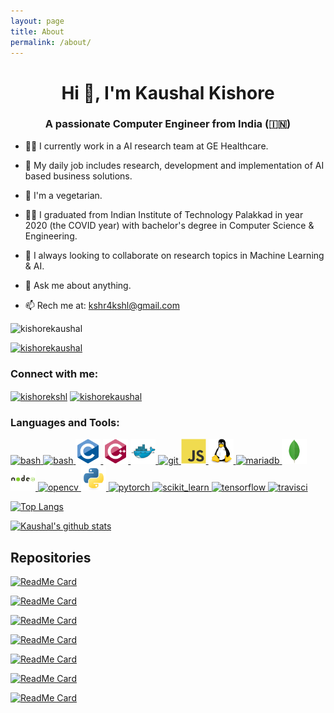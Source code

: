 ```yaml
---
layout: page
title: About
permalink: /about/
---
```


<!--
**KishoreKaushal/KishoreKaushal** is a ✨ _special_ ✨ repository because its `README.md` (this file) appears on your GitHub profile.

### Hi there 👋

Here are some ideas to get you started:

- 🔭 I’m currently working on ...
- 🌱 I’m currently learning ...
- 👯 I’m looking to collaborate on ...
- 🤔 I’m looking for help with ...
- 💬 Ask me about ...
- 📫 How to reach me: ...
- 😄 Pronouns: ...
- ⚡ Fun fact: ...
-->


<h1 align="center">Hi 👋, I'm Kaushal Kishore</h1>
<h3 align="center">A passionate Computer Engineer from India (🇮🇳) </h3>

- 👨‍💻 I currently work in a AI research team at GE Healthcare. 
- 💼 My daily job includes research, development and implementation of AI based business solutions. 

- 🌿 I'm a vegetarian.

- 👨‍🎓 I graduated from Indian Institute of Technology Palakkad in year 2020 (the COVID year) with bachelor's degree in Computer Science & Engineering.

- 👯 I always looking to collaborate on research topics in Machine Learning & AI.

- 💬 Ask me about anything.
- 📫 Rech me at: <a href="kshr4kshl@gmail.com">kshr4kshl@gmail.com</a>


<p align="left"> <img src="https://komarev.com/ghpvc/?username=kishorekaushal&label=Profile%20views&color=0e75b6&style=flat" alt="kishorekaushal" /> </p>

<p align="left"> <a href="https://github.com/ryo-ma/github-profile-trophy"><img src="https://github-profile-trophy.vercel.app/?username=kishorekaushal&column=3&margin-w=15&margin-h=15&theme=onedark" alt="kishorekaushal" /></a> </p>

<h3 align="left">Connect with me:</h3>
<p align="left">
<a href="https://linkedin.com/in/kishorekshl" target="blank"><img align="center" src="https://cdn.jsdelivr.net/npm/simple-icons@3.0.1/icons/linkedin.svg" alt="kishorekshl" height="30" width="40" /></a>
<a href="https://github.com/KishoreKaushal" target="blank"><img align="center" src="https://raw.githubusercontent.com/simple-icons/simple-icons/develop/icons/github.svg" alt="kishorekaushal" height="30" width="40" /></a>
</p>

<h3 align="left">Languages and Tools:</h3>


<p align="left">
    <a href="https://godotengine.org/" target="_blank"> <img src="https://godotengine.org/themes/godotengine/assets/logo.svg" alt="bash" width="100" height="40"/> </a> 
    <a href="https://www.gnu.org/software/bash/" target="_blank"> <img src="https://www.vectorlogo.zone/logos/gnu_bash/gnu_bash-icon.svg" alt="bash" width="40" height="40"/> </a> 
    <a href="https://www.cprogramming.com/" target="_blank"> <img src="https://raw.githubusercontent.com/devicons/devicon/master/icons/c/c-original.svg" alt="c" width="40" height="40" /> </a> 
    <a href="https://www.w3schools.com/cpp/" target="_blank"> <img src="https://raw.githubusercontent.com/devicons/devicon/master/icons/cplusplus/cplusplus-original.svg" alt="cpp" width="40" height="40" /> </a> 
    <a href="https://www.docker.com/" target="_blank"> <img src="https://raw.githubusercontent.com/devicons/devicon/master/icons/docker/docker-original.svg" alt="docker" width="40" height="40"/> </a> 
    <a href="https://git-scm.com/" target="_blank"> <img src="https://www.vectorlogo.zone/logos/git-scm/git-scm-icon.svg" alt="git" width="40" height="40"/> </a> 
    <a href="https://developer.mozilla.org/en-US/docs/Web/JavaScript" target="_blank"> <img src="https://raw.githubusercontent.com/devicons/devicon/master/icons/javascript/javascript-original.svg" alt="javascript" width="40" height="40"/> </a> <a href="https://www.linux.org/" target="_blank"> <img src="https://raw.githubusercontent.com/devicons/devicon/master/icons/linux/linux-original.svg" alt="linux" width="40" height="40"/> </a> 
    <a href="https://mariadb.org/" target="_blank"> <img src="https://www.vectorlogo.zone/logos/mariadb/mariadb-icon.svg" alt="mariadb" width="40" height="40"/> </a>  
    <a href="https://www.mongodb.com/" target="_blank"> <img src="https://raw.githubusercontent.com/devicons/devicon/master/icons/mongodb/mongodb-original.svg" alt="mongodb" width="40" height="40"/> </a> 
    <a href="https://nodejs.org" target="_blank"> <img src="https://raw.githubusercontent.com/devicons/devicon/master/icons/nodejs/nodejs-original-wordmark.svg" alt="nodejs" width="40" height="40"/> </a> 
    <a href="https://opencv.org/" target="_blank"> <img src="https://www.vectorlogo.zone/logos/opencv/opencv-icon.svg" alt="opencv" width="40" height="40"/> </a> 
    <a href="https://www.python.org" target="_blank"> <img src="https://raw.githubusercontent.com/devicons/devicon/master/icons/python/python-original.svg" alt="python" width="40" height="40"/> </a> 
    <a href="https://pytorch.org/" target="_blank"> <img src="https://www.vectorlogo.zone/logos/pytorch/pytorch-icon.svg" alt="pytorch" width="40" height="40"/> </a> 
    <a href="https://scikit-learn.org/" target="_blank"> <img src="https://upload.wikimedia.org/wikipedia/commons/0/05/Scikit_learn_logo_small.svg" alt="scikit_learn" width="40" height="40"/> </a> 
    <a href="https://www.tensorflow.org" target="_blank"> <img src="https://www.vectorlogo.zone/logos/tensorflow/tensorflow-icon.svg" alt="tensorflow" width="40" height="40"/> </a> 
    <a href="https://travis-ci.org" target="_blank"> <img src="https://www.vectorlogo.zone/logos/travis-ci/travis-ci-icon.svg" alt="travisci" width="40" height="40"/> </a> 
</p>

[![Top Langs](https://github-readme-stats.vercel.app/api/top-langs/?username=KishoreKaushal&langs_count=10&theme=dark&layout=compact&exclude_repo=ffjpeg,ingtextenh,Play-Leetcode,java-spring-rabbitmq,infint,Final-Android-Resizer,awesome-nlp,mlpack,pydata-book,deep-learning-book,scipy-2017-tutorial-pandas,TensorFlow-Book)](https://github.com/KishoreKaushal)

[![Kaushal's github stats](https://github-readme-stats.vercel.app/api?username=KishoreKaushal&show_icons=true&theme=dark)](https://github.com/KishoreKaushal)

## Repositories

[![ReadMe Card](https://github-readme-stats.vercel.app/api/pin/?username=KishoreKaushal&repo=my-first-action-rpg-game&theme=dark)](https://github.com/KishoreKaushal/my-first-action-rpg-game)

[![ReadMe Card](https://github-readme-stats.vercel.app/api/pin/?username=KishoreKaushal&repo=my-first-game-in-godot&theme=dark)](https://github.com/KishoreKaushal/my-first-game-in-godot)

[![ReadMe Card](https://github-readme-stats.vercel.app/api/pin/?username=KishoreKaushal&repo=AnomalyDetection&theme=dark)](https://github.com/KishoreKaushal/AnomalyDetection)

[![ReadMe Card](https://github-readme-stats.vercel.app/api/pin/?username=KishoreKaushal&repo=ScanIN&theme=dark)](https://github.com/KishoreKaushal/ScanIN)

[![ReadMe Card](https://github-readme-stats.vercel.app/api/pin/?username=KishoreKaushal&repo=DerivativeDynamicTimeWarping&theme=dark)](https://github.com/KishoreKaushal/DerivativeDynamicTimeWarping)

[![ReadMe Card](https://github-readme-stats.vercel.app/api/pin/?username=KishoreKaushal&repo=ailab&theme=dark)](https://github.com/KishoreKaushal/ailab)

[![ReadMe Card](https://github-readme-stats.vercel.app/api/pin/?username=KishoreKaushal&repo=train_ticket_system&theme=dark)](https://github.com/KishoreKaushal/train_ticket_system)